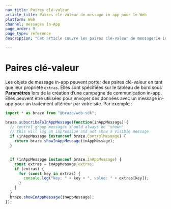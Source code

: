 ```yaml
---
nav_title: Paires clé-valeur
article_title: Paires clé-valeur de message in-app pour le Web
platform: Web
channel: messages In-App
page_order: 9
page_type: reference
description: "Cet article couvre les paires clé-valeur de messagerie in-app pour votre application Web."

---
```


# Paires clé-valeur

Les objets de message in-app peuvent porter des paires clé-valeur en tant que leur propriété `extras`. Elles sont spécifiées sur le tableau de bord sous **Paramètres** lors de la création d’une campagne de communication in-app. Elles peuvent être utilisées pour envoyer des données avec un message in-app pour un traitement ultérieur par votre site. Par exemple :

```javascript
import * as braze from "@braze/web-sdk";

braze.subscribeToInAppMessage(function(inAppMessage) {
  // control group messages should always be "shown"
  // this will log an impression and not show a visible message
  if (inAppMessage instanceof braze.ControlMessage) {
    return braze.showInAppMessage(inAppMessage);
  }


  if (inAppMessage instanceof braze.InAppMessage) {
    const extras = inAppMessage.extras;
    if (extras) {
      for (const key in extras) {
        console.log("key: " + key + ", value: " + extras[key]);
      }
    }
  }
  braze.showInAppMessage(inAppMessage);
});
```
